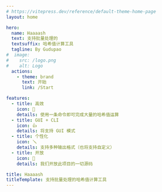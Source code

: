 ```yaml
---
# https://vitepress.dev/reference/default-theme-home-page
layout: home

hero:
  name: Haaaash
  text: 支持批量处理的
  textsuffix: 哈希值计算工具
  tagline: By Gudupao
#  image:
#    src: /logo.png
#    alt: Logo
  actions:
    - theme: brand
      text: 开始
      link: /Start

features:
  - title: 高效
    icon: 🚀
    details: 使用一条命令即可完成大量的哈希值运算
  - title: GUI + CLI
    icon: 👍
    details: 将支持 GUI 模式
  - title: 个性化
    icon: 🪛
    details: 支持多种输出格式（也将支持自定义）
  - title: 开放
    icon: 🚪
    details: 我们开放此项目的一切源码

title: Haaaash
titleTemplate: 支持批量处理的哈希值计算工具
---
```


<Confetti />
<Home />